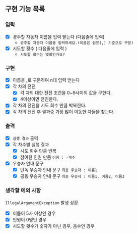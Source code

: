 ## 구현 기능 목록

### 입력

- [X] 경주할 자동차 이름을 입력 받는다 (다음줄에 입력) 
  - `경주할 자동차 이름을 입력하세요.(이름은 쉼표(,) 기준으로 구분)`
- [X] 시도할 횟수 ( 다음줄에 입력 )
  - `시도할 회수는 몇회인가요?`

### 구현
- [X] 이름을 ,로 구분하여 n대 입력 받는다
- [X] 각 차의 전진
  - [X] 각 차의 대한 전진 조건을 0~9사이의 값을 구한다.
  - [X] 4이상이면 전진한다.
- [X] 각 차의 전진을 시도 회수 만큼 박복한다.
- [X] 각 차의 전진 후 결과중 가장 많이 이동한 차들을 찾는다.  

### 출력
- [X] `실행 결과` 출력 
- [X] 각 차수별 실행 결과
    - [X] 시도 회수 만큼 반복
    - [X] 참여한 인원 만큼 `이름 : -개수`
- [X] 우승자 안내 문구
    - [X] 단독 우승자 안내 문구 `최종 우승자 : 이름1`
    - [X] 공동 우승자 안내 문구 `최종 우승자 : 이름1, 이름2, 이름3`

### 생각할 예외 사항
`IllegalArgumentException` 발생 상황
- [X] 이름이 5자 이상인 경우
- [X] 인원이 0명인 경우 
- [X] 시도할 횟수가 숫자가 아닌 경우, 음수인 경우 